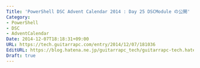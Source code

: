 ```yaml
---
Title: 'PowerShell DSC Advent Calendar 2014 : Day 25 DSCModule の公開'
Category:
- PowerShell
- DSC
- AdventCalendar
Date: 2014-12-07T18:18:31+09:00
URL: https://tech.guitarrapc.com/entry/2014/12/07/181036
EditURL: https://blog.hatena.ne.jp/guitarrapc_tech/guitarrapc-tech.hatenablog.com/atom/entry/8454420450076387614
Draft: true
---
```


